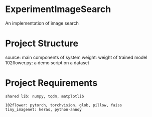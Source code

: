 # ExperimentImageSearch
An implementation of image search
# Project Structure
source: main components of system
weight: weight of trained model
102flower.py: a demo script on a dataset

# Project Requirements
    shared lib: numpy, tqdm, matplotlib

    102flower: pytorch, torchvision, glob, pillow, faiss
    tiny_imagenet: keras, python-annoy
    
